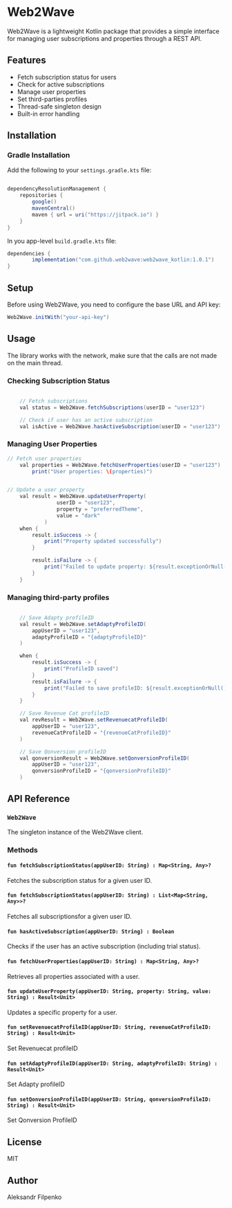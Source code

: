 # Web2Wave

Web2Wave is a lightweight Kotlin package that provides a simple interface for managing user subscriptions and properties through a REST API.

## Features

- Fetch subscription status for users
- Check for active subscriptions
- Manage user properties
- Set third-parties profiles
- Thread-safe singleton design
- Built-in error handling

## Installation

### Gradle Installation

Add the following to your `settings.gradle.kts` file:

```java

dependencyResolutionManagement {
    repositories {
        google()
        mavenCentral()
        maven { url = uri("https://jitpack.io") }
    }
}
```

In you app-level `build.gradle.kts` file:

```java
dependencies {
        implementation("com.github.web2wave:web2wave_kotlin:1.0.1")
}
```

## Setup

Before using Web2Wave, you need to configure the base URL and API key:

```java
Web2Wave.initWith("your-api-key")
```

## Usage

The library works with the network, make sure that the calls are not made on the main thread.

### Checking Subscription Status

```java

    // Fetch subscriptions
    val status = Web2Wave.fetchSubscriptions(userID = "user123")

    // Check if user has an active subscription
    val isActive = Web2Wave.hasActiveSubscription(userID = "user123")

```

### Managing User Properties

```java
// Fetch user properties
    val properties = Web2Wave.fetchUserProperties(userID = "user123")
        print("User properties: \(properties)")


// Update a user property
    val result = Web2Wave.updateUserProperty(
                userID = "user123",
                property = "preferredTheme",
                value = "dark"
            )
    when {   
        result.isSuccess -> {
            print("Property updated successfully")
        }

        result.isFailure -> {
            print("Failed to update property: ${result.exceptionOrNull()}")
        }
    }

```

### Managing third-party profiles
```java

    // Save Adapty profileID
    val result = Web2Wave.setAdaptyProfileID(
        appUserID = "user123",
        adaptyProfileID = "{adaptyProfileID}"
    )

    when {
        result.isSuccess -> {
            print("ProfileID saved")
        }
        result.isFailure -> {
            print("Failed to save profileID: ${result.exceptionOrNull()}")
        }
    }

    // Save Revenue Cat profileID
    val revResult = Web2Wave.setRevenuecatProfileID(
        appUserID = "user123",
        revenueCatProfileID = "{revenueCatProfileID}"
    )

    // Save Qonversion profileID
    val qonversionResult = Web2Wave.setQonversionProfileID(
        appUserID = "user123",
        qonversionProfileID = "{qonversionProfileID}"
    )

```

## API Reference

### `Web2Wave`

The singleton instance of the Web2Wave client.

### Methods

#### `fun fetchSubscriptionStatus(appUserID: String) : Map<String, Any>?`
Fetches the subscription status for a given user ID.

#### `fun fetchSubscriptionStatus(appUserID: String) : List<Map<String, Any>>?`
Fetches all subscriptionsfor a given user ID.

#### `fun hasActiveSubscription(appUserID: String) : Boolean`
Checks if the user has an active subscription (including trial status).

#### `fun fetchUserProperties(appUserID: String) : Map<String, Any>?`
Retrieves all properties associated with a user.

#### `fun updateUserProperty(appUserID: String, property: String, value: String) : Result<Unit>`
Updates a specific property for a user.

#### `fun setRevenuecatProfileID(appUserID: String, revenueCatProfileID: String) : Result<Unit>`
Set Revenuecat profileID

#### `fun setAdaptyProfileID(appUserID: String, adaptyProfileID: String) : Result<Unit>`
Set Adapty profileID

#### `fun setQonversionProfileID(appUserID: String, qonversionProfileID: String) : Result<Unit>`
Set Qonversion ProfileID

## License

MIT

## Author

Aleksandr Filpenko

